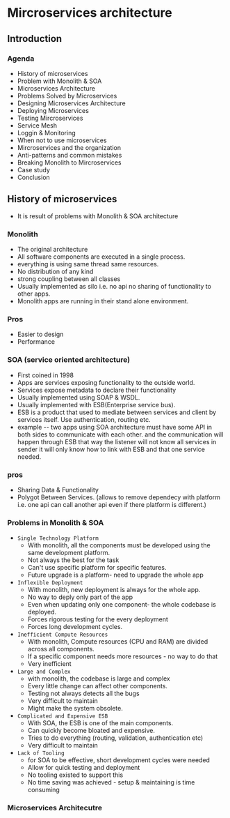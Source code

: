 # Mircroservices architecture

## Introduction
### Agenda
- History of microservices
- Problem with Monolith & SOA
- Microservices Architecture
- Problems Solved by Microservices
- Designing Microservices Architecture
- Deploying Microservices
- Testing Mircroservices
- Service Mesh
- Loggin & Monitoring
- When not to use microservices
- Mircroservices and the organization
- Anti-patterns and common mistakes
- Breaking Monolith to Mircroservices
- Case study
- Conclusion

## History of microservices
- It is result of problems with Monolith & SOA architecture

### Monolith
- The original architecture
- All software components are executed in a single process.
- everything is using same thread same resources.
- No distribution of any kind
- strong coupling between all classes
- Usually implemented as silo i.e. no api no sharing of functionality to other apps.
- Monolith apps are running in their stand alone environment.
### Pros
- Easier to design
- Performance

### SOA (service oriented architecture)
- First coined in 1998
- Apps are services exposing functionality to the outside world.
- Services expose metadata to declare their functionality
- Usually implemented using SOAP & WSDL.
- Usually implemented with ESB(Enterprise service bus).
- ESB is a product that used to mediate between services and client by services itself. Use authentication, routing etc.
- example -- two apps using SOA architecture must have some API in both sides to communicate with each other. and the communication will happen through ESB that way the listener will not know all services in sender it will only know how to link with ESB and that one service needed.
### pros
- Sharing Data & Functionality
- Polygot Between Services. (allows to remove dependecy with platform i.e. one api can call another api even if there platform is different.)

### Problems in Monolith & SOA
- `Single Technology Platform`
    - With monolith, all the components must be developed using the same development platform.
    - Not always the best for the task
    - Can't use specific platform for specific features.
    - Future upgrade is a platform- need to upgrade the whole app
- `Inflexible Deployment`
    - With monolith, new deployment is always for the whole app.
    - No way to deply only part of the app
    - Even when updating only one component- the whole codebase is deployed.
    - Forces rigorous testing for the every deployment
    - Forces long development cycles.
- `Inefficient Compute Resources`
    - With monolith, Compute resources (CPU and RAM) are divided across all components.
    - If a specific component needs more resources - no way to do that
    - Very inefficient
- `Large and Complex`
    - with monolith, the codebase is large and complex
    - Every little change can affect other components.
    - Testing not always detects all the bugs
    - Very difficult to maintain
    - Might make the system obsolete.
- `Complicated and Expensive ESB`
    - With SOA, the ESB is one of the main components.
    - Can quickly become bloated and expensive.
    - Tries to do everything (routing, validation, authentication etc)
    - Very difficult to maintain
- `Lack of Tooling`
    - for SOA to be effective, short development cycles were needed
    - Allow for quick testing and deployment
    - No tooling existed to support this
    - No time saving was achieved - setup & maintaining is time consuming

### Microservices Architecutre
